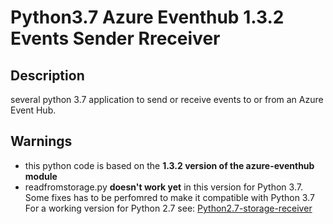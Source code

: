 # Python3.7 Azure Eventhub 1.3.2 Events Sender Rreceiver
## Description
several python 3.7 application to send or receive events to or from an Azure Event Hub.   
## Warnings
 - this python code is based on the **1.3.2 version of the azure-eventhub module**   
 - readfromstorage.py **doesn't work yet** in this version for Python 3.7. Some fixes has to be perfomred to make it compatible with Python 3.7   
For a working version for Python 2.7 see:   <a href="https://github.com/MarcCharmois/Python2.7-storage-receiver">Python2.7-storage-receiver</a>

